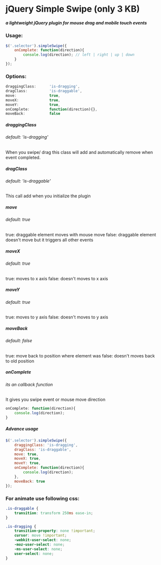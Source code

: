 # jQuery Simple Swipe (only 3 KB)
##### a lightweight jQuery plugin for mouse drag and mobile touch events

### Usage:
```javascript
$('.selector').simpleSwipe({
    onComplete: function(direction){
        console.log(direction); // left | right | up | down
    }
});
```

### Options:
```javascript
draggingClass:      'is-dragging',
dragClass:          'is-draggable',
move:               true,
moveX:              true,
moveY:              true,
onComplete:         function(direction){},
moveBack:           false
```

##### draggingClass
###### default: 'is-dragging'
When you swipe/ drag this class will add and automatically remove when event completed.

##### dragClass
###### default: 'is-draggable'
This call add when you initialize the plugin

##### move
###### default: true
true: draggable element moves with mouse move
false: draggable element doesn't move but it triggers all other events

##### moveX
###### default: true
true: moves to x axis
false: doesn't moves to x axis

##### moveY
###### default: true
true: moves to y axis
false: doesn't moves to y axis

##### moveBack
###### default: false
true: move back to position where element was
false: doesn't moves back to old position

##### onComplete
###### its an callback function
It gives you swipe event or mouse move direction

```javascript
onComplete: function(direction){
    console.log(direction);
}
```

##### Advance usage
```javascript
$('.selector').simpleSwipe({
    draggingClass: 'is-dragging',
    dragClass: 'is-draggable',
    move: true,
    moveX: true,
    moveY: true,
    onComplete: function(direction){
        console.log(direction);
    },
    moveBack: true
});
```

### For animate use following css:
```css
.is-draggable { 
    transition: transform 250ms ease-in; 
}

.is-dragging { 
    transition-property: none !important;
    cursor: move !important;
    -webkit-user-select: none;  
    -moz-user-select: none;    
    -ms-user-select: none;      
    user-select: none;
}
```
